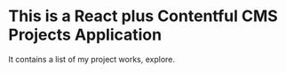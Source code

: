 # This is a React plus Contentful CMS Projects Application

It contains a list of my project works, explore.
 
